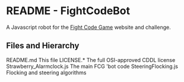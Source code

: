 # README - FightCodeBot
A Javascript robot for the [Fight Code Game](http://www.fightcodegame.com) website and challenge.

## Files and Hierarchy
README.md     This file
LICENSE.*     The full OSI-approved CDDL license
Strawberry_Alarmclock.js  The main FCG 'bot code
SteeringFlocking.js       Flocking and steering algorithms

